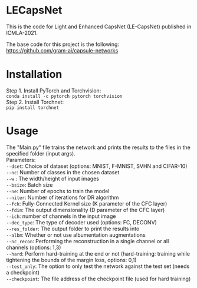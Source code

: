 # LECapsNet
This is the code for Light and Enhanced CapsNet (LE-CapsNet) published in ICMLA-2021.

The base code for this project is the following: <br />
https://github.com/gram-ai/capsule-networks


# Installation
Step 1. Install PyTorch and Torchvision:<br />
`conda install -c pytorch pytorch torchvision`<br />
Step 2. Install Torchnet: <br />
`pip install torchnet`

# Usage
The "Main.py" file trains the network and prints the results to the files in the specified folder (input args). <br />
Parameters:<br />
`--dset`: Choice of dataset (options: MNIST, F-MNIST, SVHN and CIFAR-10)<br />
`--nc`: Number of classes in the chosen dataset<br />
`--w` : The width/height of input images<br />
`--bsize`: Batch size<br />
`--ne`: Number of epochs to train the model<br />
`--niter`: Number of iterations for DR algorithm<br />
`--fck`: Fully-Connected Kernel size (K parameter of the CFC layer)<br />
`--fdim`: The output dimensionality (D parameter of the CFC layer)<br />
`--ich`: number of channels in the input image<br />
`--dec_type`: The type of decoder used (options: FC, DECONV)<br />
`--res_folder`: The output folder to print the results into<br />
`--albm`: Whether or not use albumentation augmentations <br />
`--nc_recon`: Performing the reconstruction in a single channel or all channels (options: 1,3)<br />
`--hard`: Perform hard-training at the end or not (hard-training: training while tightening the bounds of the margin loss, options: 0,1)<br />
`--test_only`: The option to only test the network against the test set (needs a checkpoint) <br />
`--checkpoint`: The file address of the checkpoint file (used for hard training)
